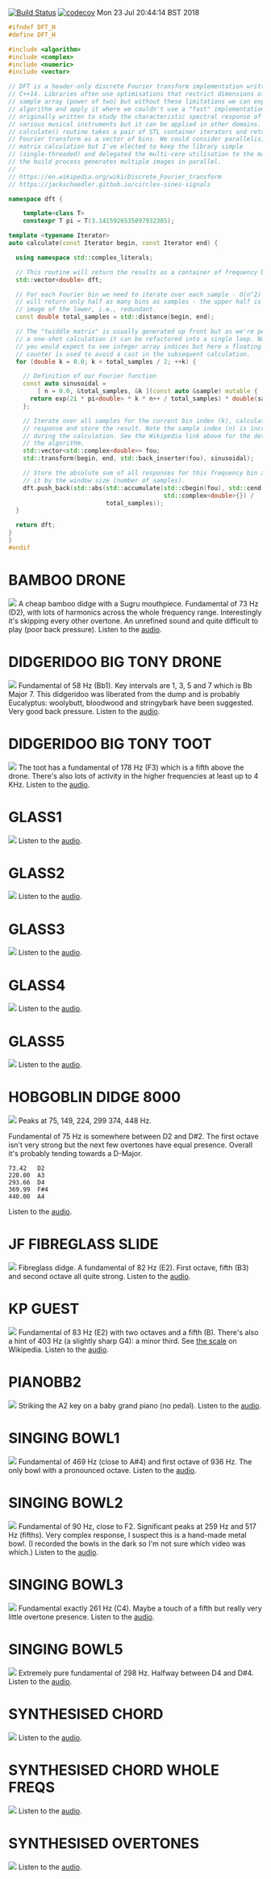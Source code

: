 [![Build Status](https://travis-ci.org/deanturpin/dft.svg?branch=master)](https://travis-ci.org/deanturpin/dft)
[![codecov](https://codecov.io/gh/deanturpin/dft/branch/master/graph/badge.svg)](https://codecov.io/gh/deanturpin/dft)
Mon 23 Jul 20:44:14 BST 2018
```cpp
#ifndef DFT_H
#define DFT_H

#include <algorithm>
#include <complex>
#include <numeric>
#include <vector>

// DFT is a header-only discrete Fourier transform implementation written in
// C++14. Libraries often use optimisations that restrict dimensions of the
// sample array (power of two) but without these limitations we can explore the
// algorithm and apply it where we couldn't use a "fast" implementation. It was
// originally written to study the characteristic spectral response of my
// various musical instruments but it can be applied in other domains. The
// calculate() routine takes a pair of STL container iterators and returns the
// Fourier transform as a vector of bins. We could consider parallelising the
// matrix calculation but I've elected to keep the library simple
// (single-threaded) and delegated the multi-core utilisation to the makefile:
// the build process generates multiple images in parallel.
//
// https://en.wikipedia.org/wiki/Discrete_Fourier_transform
// https://jackschaedler.github.io/circles-sines-signals

namespace dft {

	template<class T>
	constexpr T pi = T(3.1415926535897932385);

template <typename Iterator>
auto calculate(const Iterator begin, const Iterator end) {

  using namespace std::complex_literals;

  // This routine will return the results as a container of frequency bins.
  std::vector<double> dft;

  // For each Fourier bin we need to iterate over each sample - O(n^2) - but we
  // will return only half as many bins as samples - the upper half is a mirror
  // image of the lower, i.e., redundant.
  const double total_samples = std::distance(begin, end);

  // The "twiddle matrix" is usually generated up front but as we're performing
  // a one-shot calculation it can be refactored into a single loop. Normally
  // you would expect to see integer array indices but here a floating-point
  // counter is used to avoid a cast in the subsequent calculation.
  for (double k = 0.0; k < total_samples / 2; ++k) {

    // Definition of our Fourier function
    const auto sinusoidal =
        [ n = 0.0, &total_samples, &k ](const auto &sample) mutable {
      return exp(2i * pi<double> * k * n++ / total_samples) * double(sample);
    };

    // Iterate over all samples for the current bin index (k), calculate the
    // response and store the result. Note the sample index (n) is incremented
    // during the calculation. See the Wikipedia link above for the details of
    // the algorithm.
    std::vector<std::complex<double>> fou;
    std::transform(begin, end, std::back_inserter(fou), sinusoidal);

    // Store the absolute sum of all responses for this frequency bin and scale
    // it by the window size (number of samples).
    dft.push_back(std::abs(std::accumulate(std::cbegin(fou), std::cend(fou),
                                           std::complex<double>{}) /
                           total_samples));
  }

  return dft;
}
}
#endif
```
# BAMBOO DRONE
[![](wav/bamboo_drone.png)](wav/bamboo_drone.png)
A cheap bamboo didge with a Sugru mouthpiece. Fundamental of 73 Hz (D2), with
lots of harmonics across the whole frequency range. Interestingly it's skipping
every other overtone. An unrefined sound and quite difficult to play (poor back
pressure).
Listen to the [audio](wav/bamboo_drone.wav).
# DIDGERIDOO BIG TONY DRONE
[![](wav/didgeridoo_big_tony_drone.png)](wav/didgeridoo_big_tony_drone.png)
Fundamental of 58 Hz (Bb1). Key intervals are 1, 3, 5 and 7 which is Bb Major 7.
This didgeridoo was liberated from the dump and is probably Eucalyptus:
woolybutt, bloodwood and stringybark have been suggested. Very good back
pressure.
Listen to the [audio](wav/didgeridoo_big_tony_drone.wav).
# DIDGERIDOO BIG TONY TOOT
[![](wav/didgeridoo_big_tony_toot.png)](wav/didgeridoo_big_tony_toot.png)
The toot has a fundamental of 178 Hz (F3) which is a fifth above the drone.
There's also lots of activity in the higher frequencies at least up to 4 KHz.
Listen to the [audio](wav/didgeridoo_big_tony_toot.wav).
# GLASS1
[![](wav/glass1.png)](wav/glass1.png)
Listen to the [audio](wav/glass1.wav).
# GLASS2
[![](wav/glass2.png)](wav/glass2.png)
Listen to the [audio](wav/glass2.wav).
# GLASS3
[![](wav/glass3.png)](wav/glass3.png)
Listen to the [audio](wav/glass3.wav).
# GLASS4
[![](wav/glass4.png)](wav/glass4.png)
Listen to the [audio](wav/glass4.wav).
# GLASS5
[![](wav/glass5.png)](wav/glass5.png)
Listen to the [audio](wav/glass5.wav).
# HOBGOBLIN DIDGE 8000
[![](wav/hobgoblin_didge_8000.png)](wav/hobgoblin_didge_8000.png)
Peaks at 75, 149, 224, 299 374, 448 Hz.

Fundamental of 75 Hz is somewhere between D2 and D#2. The first octave isn't
very strong but the next few overtones have equal presence. Overall it's
probably tending towards a D-Major.

```
73.42	D2
220.00	A3
293.66	D4
369.99	F#4
440.00	A4
```
Listen to the [audio](wav/hobgoblin_didge_8000.wav).
# JF FIBREGLASS SLIDE
[![](wav/JF_fibreglass_slide.png)](wav/JF_fibreglass_slide.png)
Fibreglass didge. A fundamental of 82 Hz (E2). First octave, fifth (B3) and
second octave all quite strong.
Listen to the [audio](wav/JF_fibreglass_slide.wav).
# KP GUEST
[![](wav/KP_guest.png)](wav/KP_guest.png)
Fundamental of 83 Hz (E2) with two octaves and a fifth (B). There's also a
hint of 403 Hz (a slightly sharp G4): a minor third. See [the
scale](https://en.wikipedia.org/wiki/E_minor) on Wikipedia.
Listen to the [audio](wav/KP_guest.wav).
# PIANOBB2
[![](wav/pianoBb2.png)](wav/pianoBb2.png)
Striking the A2 key on a baby grand piano (no pedal).
Listen to the [audio](wav/pianoBb2.wav).
# SINGING BOWL1
[![](wav/singing_bowl1.png)](wav/singing_bowl1.png)
Fundamental of 469 Hz (close to A#4) and first octave of 936 Hz. The only bowl
with a pronounced octave.
Listen to the [audio](wav/singing_bowl1.wav).
# SINGING BOWL2
[![](wav/singing_bowl2.png)](wav/singing_bowl2.png)
Fundamental of 90 Hz, close to F2. Significant peaks at 259 Hz and 517 Hz
(fifths). Very complex response, I suspect this is a hand-made metal bowl. (I
recorded the bowls in the dark so I'm not sure which video was which.)
Listen to the [audio](wav/singing_bowl2.wav).
# SINGING BOWL3
[![](wav/singing_bowl3.png)](wav/singing_bowl3.png)
Fundamental exactly 261 Hz (C4). Maybe a touch of a fifth but really very little
overtone presence.
Listen to the [audio](wav/singing_bowl3.wav).
# SINGING BOWL5
[![](wav/singing_bowl5.png)](wav/singing_bowl5.png)
Extremely pure fundamental of 298 Hz. Halfway between D4 and D#4.
Listen to the [audio](wav/singing_bowl5.wav).
# SYNTHESISED CHORD
[![](wav/synthesised_chord.png)](wav/synthesised_chord.png)
Listen to the [audio](wav/synthesised_chord.wav).
# SYNTHESISED CHORD WHOLE FREQS
[![](wav/synthesised_chord_whole_freqs.png)](wav/synthesised_chord_whole_freqs.png)
Listen to the [audio](wav/synthesised_chord_whole_freqs.wav).
# SYNTHESISED OVERTONES
[![](wav/synthesised_overtones.png)](wav/synthesised_overtones.png)
Listen to the [audio](wav/synthesised_overtones.wav).
